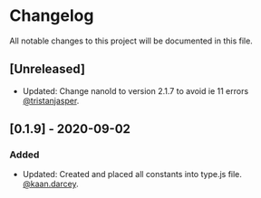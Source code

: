 # Changelog

All notable changes to this project will be documented in this file.

## [Unreleased]

- Updated: Change nanoId to version 2.1.7 to avoid ie 11 errors [@tristanjasper](https://github.com/tristanjasper).

## [0.1.9] - 2020-09-02

### Added

- Updated: Created and placed all constants into type.js file. [@kaan.darcey](https://github.com/KDarcey).
